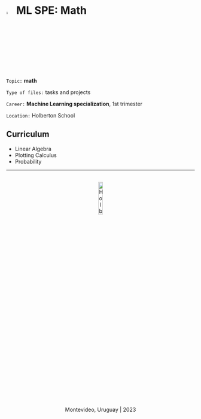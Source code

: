 # <a> <img src="https://upload.wikimedia.org/wikipedia/commons/2/21/Matlab_Logo.png" alt="Matlab logo" width=4%></img></a> **ML SPE: Math**

`Topic:` **math**

`Type of files:` tasks and projects

`Career:` **Machine Learning specialization**, 1st trimester

`Location:` Holberton School

## Curriculum
- Linear Algebra
- Plotting Calculus
- Probability

<hr><br>
<div align="center">
	<img src="https://apply.holbertonschool.com/holberton-logo.png" alt="Holberton logo" width=15%></img>
</div>

<p align="center">Montevideo, Uruguay | 2023</p>